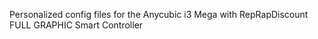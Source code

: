 Personalized config files for the Anycubic i3 Mega with RepRapDiscount FULL GRAPHIC Smart Controller